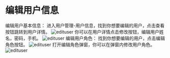 # 编辑用户信息

编辑用户基本信息：
进入用户管理-用户信息，找到你想要编辑的用户，点击查看按钮跳转到用户详情。
 ![edituser](https://docimages.blob.core.chinacloudapi.cn/images/Console/users/edituserprofile1.png)
你可以在用户详情点击修改按钮，编辑用户姓名，密码，手机。
  ![edituser](https://docimages.blob.core.chinacloudapi.cn/images/Console/users/edituserprofile2.png)
编辑用户角色：
找到你想要编辑的用户，点击编辑角色按钮。
![edituser](https://docimages.blob.core.chinacloudapi.cn/images/Console/users/edituserprofile3.png) 
打开编辑角色弹窗，你可以在弹窗内修改用户角色。
![edituser](https://docimages.blob.core.chinacloudapi.cn/images/Console/users/edituserprofile4.png) 